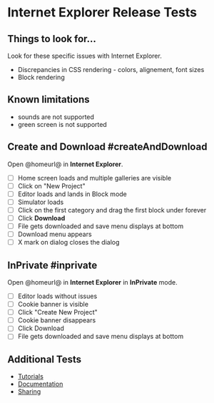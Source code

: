 # Internet Explorer Release Tests

## Things to look for...

Look for these specific issues with Internet Explorer.

* Discrepancies in CSS rendering - colors, alignement, font sizes
* Block rendering

## Known limitations

* sounds are not supported
* green screen is not supported

## Create and Download #createAndDownload

Open @homeurl@ in **Internet Explorer**.

* [ ] Home screen loads and multiple galleries are visible
* [ ] Click on "New Project"
* [ ] Editor loads and lands in Block mode
* [ ] Simulator loads
* [ ] Click on the first category and drag the first block under forever
* [ ] Click **Download**
* [ ] File gets downloaded and save menu displays at bottom
* [ ] Download menu appears
* [ ] X mark on dialog closes the dialog

## InPrivate #inprivate

Open @homeurl@ in **Internet Explorer** in **InPrivate** mode.

* [ ] Editor loads without issues
* [ ] Cookie banner is visible
* [ ] Click "Create New Project"
* [ ] Cookie banner disappears
* [ ] Click Download
* [ ] File gets downloaded and save menu displays at bottom

## Additional Tests

* [Tutorials](/release-tests/tutorials)
* [Documentation](/release-tests/documentation)
* [Sharing](/release-tests/sharing)